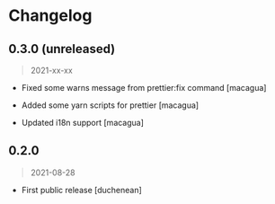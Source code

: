 # Changelog

## 0.3.0 (unreleased)
> 2021-xx-xx

- Fixed some warns message from prettier:fix command [macagua]

- Added some yarn scripts for prettier [macagua]

- Updated i18n support [macagua]

## 0.2.0
> 2021-08-28

- First public release [duchenean]
